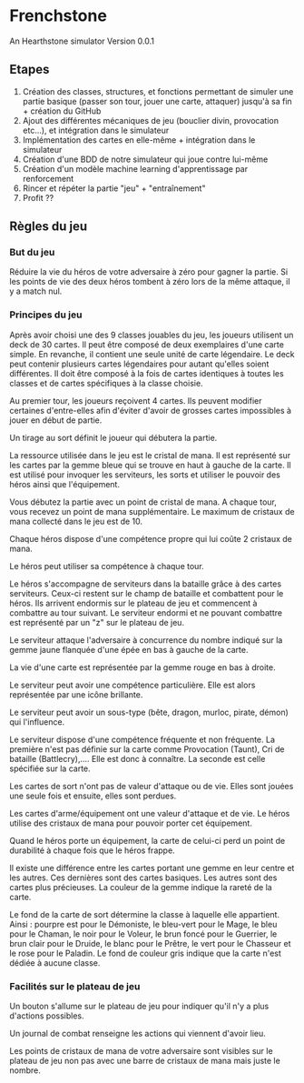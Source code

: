 # Frenchstone
An Hearthstone simulator
Version 0.0.1

<h2>Etapes</h2>

1. Création des classes, structures, et fonctions permettant de simuler une partie basique (passer son tour, jouer une carte, attaquer) jusqu'à sa fin + création du GitHub
2. Ajout des différentes mécaniques de jeu (bouclier divin, provocation etc...), et intégration dans le simulateur
3. Implémentation des cartes en elle-même + intégration dans le simulateur
4. Création d'une BDD de notre simulateur qui joue contre lui-même
5. Création d'un modèle machine learning d'apprentissage par renforcement 
6. Rincer et répéter la partie "jeu"  + "entraînement"
7. Profit ??

<h2>Règles du jeu</h2>
<h3>But du jeu</h3>
<p>Réduire la vie du héros de votre adversaire à zéro pour gagner la partie. Si les points de vie des deux héros tombent à zéro lors de la même attaque, il y a match nul.</p>

<h3>Principes du jeu</h3>
<p>Après avoir choisi une des 9 classes jouables du jeu, les joueurs utilisent un deck de 30 cartes. Il peut être composé de deux exemplaires d'une carte simple. En revanche, il contient une seule unité de carte légendaire. Le deck peut contenir plusieurs cartes légendaires pour autant qu'elles soient différentes. Il doit être composé à la fois de cartes identiques à toutes les classes et de cartes spécifiques à la classe choisie.</p>
<p>Au premier tour, les joueurs reçoivent 4 cartes. Ils peuvent modifier certaines d'entre-elles afin d'éviter d'avoir de grosses cartes impossibles à jouer en début de partie.</p>
<p>Un tirage au sort définit le joueur qui débutera la partie.</p>
<p>La ressource utilisée dans le jeu est le cristal de mana. Il est représenté sur les cartes par la gemme bleue qui se trouve en haut à gauche de la carte. Il est utilisé pour invoquer les serviteurs, les sorts et utiliser le pouvoir des héros ainsi que l'équipement.</p>
<p>Vous débutez la partie avec un point de cristal de mana. A chaque tour, vous recevez un point de mana supplémentaire. Le maximum de cristaux de mana collecté dans le jeu est de 10.</p>
<p>Chaque héros dispose d'une compétence propre qui lui coûte 2 cristaux de mana.</p>
<p>Le héros peut utiliser sa compétence à chaque tour.</p>
<p>Le héros s'accompagne de serviteurs dans la bataille grâce à des cartes serviteurs. Ceux-ci restent sur le champ de bataille et combattent pour le héros. Ils arrivent endormis sur le plateau de jeu et commencent à combattre au tour suivant. Le serviteur endormi et ne pouvant combattre est représenté par un "z" sur le plateau de jeu.</p>
<p>Le serviteur attaque l'adversaire à concurrence du nombre indiqué sur la gemme jaune flanquée d'une épée en bas à gauche de la carte.</p>
<p>La vie d'une carte est représentée par la gemme rouge en bas à droite.</p>
<p>Le serviteur peut avoir une compétence particulière. Elle est alors représentée par une icône brillante.</p>
<p> Le serviteur peut avoir un sous-type (bête, dragon, murloc, pirate, démon) qui l'influence.</p>
<p>Le serviteur dispose d'une compétence fréquente et non fréquente. La première n'est pas définie sur la carte comme Provocation (Taunt), Cri de bataille (Battlecry),.... Elle est donc à connaître. La seconde est celle spécifiée sur la carte.</p>
<p>Les cartes de sort n'ont pas de valeur d'attaque ou de vie. Elles sont jouées une seule fois et ensuite, elles sont perdues.</p>
<p>Les cartes d'arme/équipement ont une valeur d'attaque et de vie. Le héros utilise des cristaux de mana pour pouvoir porter cet équipement.</p>
<p>Quand le héros porte un équipement, la carte de celui-ci perd un point de durabilité à chaque fois que le héros frappe.</p>
<p>Il existe une différence entre les cartes portant une gemme en leur centre et les autres. Ces dernières sont des cartes basiques. Les autres sont des cartes plus précieuses. La couleur de la gemme indique la rareté de la carte.</p>
<p>Le fond de la carte de sort détermine la classe à laquelle elle appartient. Ainsi : pourpre est pour le Démoniste, le bleu-vert pour le Mage, le bleu pour le Chaman, le noir pour le Voleur, le brun foncé pour le Guerrier, le brun clair pour le Druide, le blanc pour le Prêtre, le vert pour le Chasseur et le rose pour le Paladin. Le fond de couleur gris indique que la carte n'est dédiée à aucune classe.</p>

<h3>Facilités sur le plateau de jeu</h3>
<p>Un bouton s'allume sur le plateau de jeu pour indiquer qu'il n'y a plus d'actions possibles.</p>
<p>Un journal de combat renseigne les actions qui viennent d'avoir lieu.</p>
<p>Les points de cristaux de mana de votre adversaire sont visibles sur le plateau de jeu non pas avec une barre de cristaux de mana mais juste le nombre.</p>